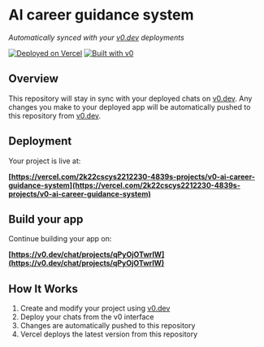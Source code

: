 # AI career guidance system

*Automatically synced with your [v0.dev](https://v0.dev) deployments*

[![Deployed on Vercel](https://img.shields.io/badge/Deployed%20on-Vercel-black?style=for-the-badge&logo=vercel)](https://vercel.com/2k22cscys2212230-4839s-projects/v0-ai-career-guidance-system)
[![Built with v0](https://img.shields.io/badge/Built%20with-v0.dev-black?style=for-the-badge)](https://v0.dev/chat/projects/qPyOjOTwrlW)

## Overview

This repository will stay in sync with your deployed chats on [v0.dev](https://v0.dev).
Any changes you make to your deployed app will be automatically pushed to this repository from [v0.dev](https://v0.dev).

## Deployment

Your project is live at:

**[https://vercel.com/2k22cscys2212230-4839s-projects/v0-ai-career-guidance-system](https://vercel.com/2k22cscys2212230-4839s-projects/v0-ai-career-guidance-system)**

## Build your app

Continue building your app on:

**[https://v0.dev/chat/projects/qPyOjOTwrlW](https://v0.dev/chat/projects/qPyOjOTwrlW)**

## How It Works

1. Create and modify your project using [v0.dev](https://v0.dev)
2. Deploy your chats from the v0 interface
3. Changes are automatically pushed to this repository
4. Vercel deploys the latest version from this repository
